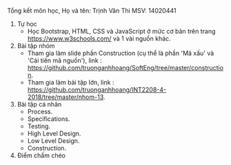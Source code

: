 ﻿Tổng kết môn học, 
Họ và tên: Trịnh Văn Thi
MSV: 14020441

1. Tự học
   - Học Bootstrap, HTML, CSS và JavaScript ở mức cơ bản trên trang https://www.w3schools.com/ và 1 vài nguồn khác.
2. Bài tập nhóm
   - Tham gia làm slide phần Construction (cụ thể là phần 'Mã xấu' và 'Cải tiến mã nguồn'), link : https://github.com/truonganhhoang/SoftEng/tree/master/construction.
   - Tham gia làm bài tập lớn, link : https://github.com/truonganhhoang/INT2208-4-2018/tree/master/nhom-13.
3. Bài tập cá nhân 
	- Process.
	- Specifications.
	- Testing.
	- High Level Design.
	- Low Level Design.
	- Construction.
4. Điểm chấm chéo
